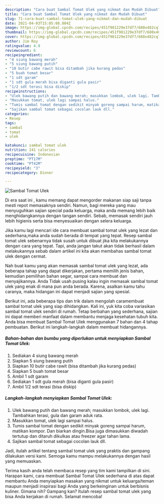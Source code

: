 ```yaml
---
description: "Cara buat Sambal Tomat Ulek yang nikmat dan Mudah Dibuat"
title: "Cara buat Sambal Tomat Ulek yang nikmat dan Mudah Dibuat"
slug: 71-cara-buat-sambal-tomat-ulek-yang-nikmat-dan-mudah-dibuat
date: 2021-04-03T15:05:08.804Z
image: https://img-global.cpcdn.com/recipes/451f981229e37df7/680x482cq70/sambal-tomat-ulek-foto-resep-utama.jpg
thumbnail: https://img-global.cpcdn.com/recipes/451f981229e37df7/680x482cq70/sambal-tomat-ulek-foto-resep-utama.jpg
cover: https://img-global.cpcdn.com/recipes/451f981229e37df7/680x482cq70/sambal-tomat-ulek-foto-resep-utama.jpg
author: Jim Roy
ratingvalue: 4.9
reviewcount: 6
recipeingredient:
- "4 siung bawang merah"
- "5 siung bawang putih"
- "10 butir cabe rawit bisa ditambah jika kurang pedas"
- "5 buah tomat besar"
- "1 sdt garam"
- "1 sdt gula merah bisa diganti gula pasir"
- "1/2 sdt terasi bisa diskip"
recipeinstructions:
- "Ulek bawang putih dan bawang merah; masukkan lombok, ulek lagi. Tambahkan terasi, gula dan garam aduk rata."
- "Masukkan tomat, ulek lagi sampai halus."
- "Tumis sambal tomat dengan sedikit minyak goreng sampai harum, matikan kompor. Dan biarkan dingin.Bisa juga dimasukkan diwadah tertutup dan ditaruh dikulkas atau freezer agar tahan lama."
- "Sajikan sambal tomat sebagai cocolan lauk dll."
categories:
- Resep
tags:
- sambal
- tomat
- ulek

katakunci: sambal tomat ulek 
nutrition: 241 calories
recipecuisine: Indonesian
preptime: "PT17M"
cooktime: "PT42M"
recipeyield: "3"
recipecategory: Dinner

---
```



![Sambal Tomat Ulek](https://img-global.cpcdn.com/recipes/451f981229e37df7/680x482cq70/sambal-tomat-ulek-foto-resep-utama.jpg)

Di era  saat ini , kamu memang dapat mengorder makanan siap saji tanpa mesti repot memasaknya sendiri. Namun, bagi mereka yang mau menyuguhkan sajian special pada keluarga, maka anda memang lebih baik menghidangkannya dengan tangan sendiri. Sebab, memasak sendiri jauh lebih higienis serta bisa menyesuaikan dengan selera keluarga.

Jika kamu lagi mencari ide cara membuat sambal tomat ulek yang lezat dan sederhana,maka anda sudah berada di tempat yang tepat. Resep sambal tomat ulek  sebenarnya tidak susah untuk dibuat jika kita melakukannya dengan cara yang tepat. Tapi, anda jangan takut akan tidak berhasil dalam melakukannya 
sebab dalam artikel ini kita akan membahas sambal tomat ulek dengan cermat.  



Nah buat kamu yang akan memasak sambal tomat ulek yang lezat, ada beberapa tahap yang dapat dikerjakan, pertama memilih jenis bahan, kemudian pemilihan bahan segar, sampai cara membuat dan menyajikannya. Anda Tidak usah pusing kalau ingin memasak sambal tomat ulek yang enak di mana pun anda berada. Karena, asalkan kamu  tahu caranya, maka hidangan ini dapat menjadi sajian yang spesial.

Berikut ini, ada beberapa tips dan trik dalam mengolah caramembuat sambal tomat ulek yang siap dihidangkan. Kali ini, yuk kita coba variasikan sambal tomat ulek sendiri di rumah. Tetap berbahan yang sederhana, sajian ini dapat memberi manfaat dalam membantu menjaga kesehatan tubuh kita. Anda bisa membuat Sambal Tomat Ulek menggunakan 7 bahan dan 4 tahap pembuatan. Berikut ini langkah-langkah dalam membuat hidangannya.

<!--inarticleads1-->

##### Bahan-bahan dan bumbu yang diperlukan untuk menyiapkan Sambal Tomat Ulek:

1. Sediakan 4 siung bawang merah
1. Siapkan 5 siung bawang putih
1. Siapkan 10 butir cabe rawit (bisa ditambah jika kurang pedas)
1. Siapkan 5 buah tomat besar
1. Ambil 1 sdt garam
1. Sediakan 1 sdt gula merah (bisa diganti gula pasir)
1. Ambil 1/2 sdt terasi (bisa diskip)




<!--inarticleads2-->

##### Langkah-langkah menyiapkan Sambal Tomat Ulek:

1. Ulek bawang putih dan bawang merah; masukkan lombok, ulek lagi. Tambahkan terasi, gula dan garam aduk rata.
1. Masukkan tomat, ulek lagi sampai halus.
1. Tumis sambal tomat dengan sedikit minyak goreng sampai harum, matikan kompor. Dan biarkan dingin.Bisa juga dimasukkan diwadah tertutup dan ditaruh dikulkas atau freezer agar tahan lama.
1. Sajikan sambal tomat sebagai cocolan lauk dll.




Jadi, itulah artikel tentang  sambal tomat ulek  yang praktis dan gampang dilakukan versi kami. Semoga kamu mampu melakukannya dengan hasil yang memuaskan. 

Terima kasih anda telah membaca resep yang tim kami tampilkan di sini. Harapan kami, cara membuat  Sambal Tomat Ulek sederhana di atas dapat membantu Anda menyiapkan masakan yang nikmat untuk keluarga/teman maupun menjadi inspirasi bagi Anda yang berkeinginan untuk berbisnis kuliner. Gimana nih? Gampang kan? Itulah resep sambal tomat ulek yang bisa Anda kerjakan di rumah. Selamat mencoba!

